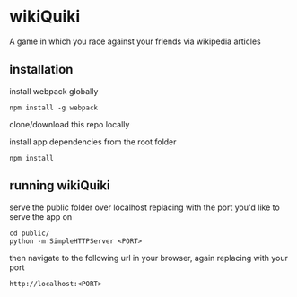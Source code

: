# wikiQuiki
A game in which you race against your friends via wikipedia articles

## installation
install webpack globally

    npm install -g webpack

clone/download this repo locally

install app dependencies from the root folder

    npm install

## running wikiQuiki

serve the public folder over localhost replacing <PORT> with the port you'd like to serve the app on 

    cd public/
    python -m SimpleHTTPServer <PORT>

then navigate to the following url in your browser, again replacing <PORT> with your port

    http://localhost:<PORT>


